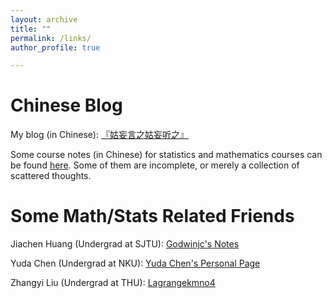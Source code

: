 ```yaml
---
layout: archive
title: ""
permalink: /links/
author_profile: true

---
```



# Chinese Blog

My blog (in Chinese): [『姑妄言之姑妄听之』](https://chiyuru.github.io/)

Some course notes (in Chinese) for statistics and mathematics courses can be found [here](https://chiyuru.github.io/tags/%E6%95%B0%E5%AD%A6/). Some of them are incomplete, or merely a collection of scattered thoughts.

# Some Math/Stats Related Friends 

Jiachen Huang (Undergrad at SJTU): [Godwinjc's Notes](https://godwinjc.github.io/)

Yuda Chen (Undergrad at NKU): [Yuda Chen's Personal Page](https://tucydabc.github.io/)

Zhangyi Liu (Undergrad at THU): [Lagrangekmno4](https://lagrangekmno4.github.io/)
